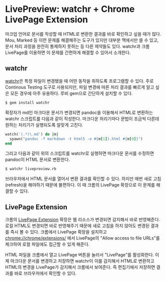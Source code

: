 # LivePreview: watchr + Chrome LivePage Extension

마크업 언어로 문서를 작성할 때 HTML로 변환한 결과를 바로 확인하고 싶을 때가 많다. Mou, Marked 등 이런 문제를 해결해주는 도구가 있지만 대부분 맥에서만 쓸 수 있고, 문서 처리 과정을 완전히 통제하지 못하는 등 다른 제약들도 있다. watchr과 크롬 LivePage를 이용하면 이 문제를 간편하게 해결할 수 있어서 소개한다.

## watchr

[watchr](https://github.com/mynyml/watchr)은 특정 파일이 변경됐을 때 어떤 동작을 취하도록 프로그램할 수 있다. 주로 Continous Testing 도구로 사용되지만, 파일 변경에 따른 처리 결과를 빠르게 알고 싶은 모든 경우에 아주 유용하다. 루비 gem으로 간단하게 설치할 수 있다.

```
$ gem install watchr
```

확장자가 md인 마크다운 문서가 변경되면 pandoc을 이용해서 HTML로 변환하는 watchr 스크립트를 다음과 같이 작성한다. 마크다운 처리기마다 문법이 조금씩 다른데 원하는 처리기가 실행되도록 알맞게 고친다.

```ruby
watch('(.*)\.md') do |m|
  spawn("pandoc -f markdown -t html5 -o #{m[1]}.html #{m[0]}")
end
```

그리고 다음과 같이 위의 스크립트를 watchr로 실행하면 마크다운 문서를 수정하면 pandoc이 HTML 문서로 변환한다.

```
$ watchr livepreview.rb
```

브라우저에서 HTML 문서를 열어서 변환 결과를 확인할 수 있다. 하지만 매번 새로 고침(refresh)을 해야하기 때문에 불편하다. 이 때 크롬의 LivePage 확장으로 이 문제를 해결할 수 있다.

## LivePage Extension

크롬의 [LivePage Extension](https://chrome.google.com/webstore/detail/livepage/pilnojpmdoofaelbinaeodfpjheijkbh) 확장은 웹 리소스가 변경되면 감지해서 바로 반영해준다. 로컬 HTML도 변경되면 바로 반영해주기 때문에 새로 고침을 하지 않아도 변경된 결과를 즉시 볼 수 있다. 크롬에서 LivePage 확장을 설치하고 <chrome://chrome/extensions/> 에서 LivePage의 "Allow access to file URLs"를 체크하여 로컬 파일에도 접근할 수 있게 해준다.

HTML 파일을 크롬에서 열고 LivePage 버튼을 눌러서 "LivePage"를 활성화한다. 이제 마크다운 문서를 변경하고 저장하면 watchr이 이를 감지해서 HTML로 변환하고 HTML의 변경을 LivePage가 감지해서 크롬에서 보여준다. 즉 편집기에서 저장하면 결과를 바로 브라우저에서 확인할 수 있다.
